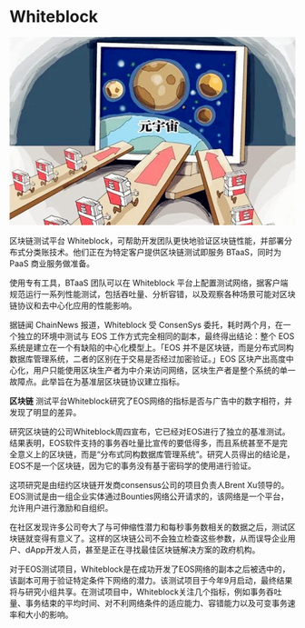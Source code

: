 # Whiteblock

![](4.jpg)

区块链测试平台 Whiteblock，可帮助开发团队更快地验证区块链性能，并部署分布式分类账技术。他们正在为特定客户提供区块链测试即服务 BTaaS，同时为 PaaS 商业服务做准备。

使用专有工具，BTaaS 团队可以在 Whiteblock 平台上配置测试网络，据客户端规范运行一系列性能测试，包括吞吐量、分析容错，以及观察各种场景可能对区块链协议和去中心化应用的性能影响。

据链闻 ChainNews 报道，Whiteblock 受 ConsenSys 委托，耗时两个月，在一个独立的环境中测试与 EOS 工作方式完全相同的副本，最终得出结论：整个 EOS 系统是建立在一个有缺陷的中心化模型上。「EOS 并不是区块链，而是分布式同构数据库管理系统，二者的区别在于交易是否经过加密验证。」EOS 区块产出高度中心化，用户只能使用区块生产者为中介来访问网络，区块生产者是整个系统的单一故障点。此举旨在为基准层区块链协议建立指标。

**区块链** 测试平台Whiteblock研究了EOS网络的指标是否与广告中的数字相符，并发现了明显的差异。

研究区块链的公司Whiteblock周四宣布，它已经对EOS进行了独立的基准测试。结果表明，EOS软件支持的事务吞吐量比宣传的要低得多，而且系统甚至不是完全意义上的区块链，而是“分布式同构数据库管理系统”。研究人员得出的结论是，EOS不是一个区块链，因为它的事务没有基于密码学的使用进行验证。

这项研究是由纽约区块链开发商consensus公司的项目负责人Brent Xu领导的。EOS测试是由一组企业实体通过Bounties网络公开请求的，该网络是一个平台，允许用户进行激励和自组织。

在社区发现许多公司夸大了与可伸缩性潜力和每秒事务数相关的数据之后，测试区块链就变得有意义了。这样的区块链公司不会独立检查这些参数，从而误导企业用户、dApp开发人员，甚至是正在寻找最佳区块链解决方案的政府机构。

对于EOS测试项目，Whiteblock是在成功开发了EOS网络的副本之后被选中的，该副本可用于验证特定条件下网络的潜力。该测试项目于今年9月启动，最终结果将与研究小组共享。在测试项目中，Whiteblock关注几个指标，例如事务吞吐量、事务结束的平均时间、对不利网络条件的适应能力、容错能力以及可变事务速率和大小的影响。

